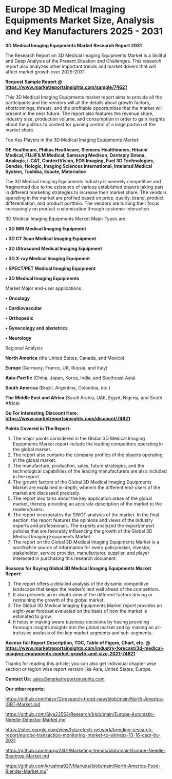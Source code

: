 # Europe 3D Medical Imaging Equipments Market Size, Analysis and Key Manufacturers 2025 - 2031

<strong>3D Medical Imaging Equipments Market Research Report 2031</strong>

The Research Report on 3D Medical Imaging Equipments Market is a Skillful and Deep Analysis of the Present Situation and Challenges. This research report also analyzes other important trends and market drivers that will affect market growth over 2025-2031.

<strong>Request Sample Report @ <a href=https://www.marketreportsinsights.com/sample/74621>https://www.marketreportsinsights.com/sample/74621</a></strong>

This 3D Medical Imaging Equipments market report aims to provide all the participants and the vendors will all the details about growth factors, shortcomings, threats, and the profitable opportunities that the market will present in the near future. The report also features the revenue share, industry size, production volume, and consumption in order to gain insights about the politics to contest for gaining control of a large portion of the market share.

Top Key Players in the 3D Medical Imaging Equipments Market:

<strong>GE Healthcare, Philips Healthcare, Siemens Healthineers, Hitachi Medical, FUJIFILM Medical, Samsung Medison, Dentsply Sirona, Analogic, i-CAT, ContextVision, EOS Imaging, Fuel 3D Technologies, Gendex, Hologic, Imaging Sciences International, Intelerad Medical System, Toshiba, Esaote, Materialise</strong>

The 3D Medical Imaging Equipments Industry is severely competitive and fragmented due to the existence of various established players taking part in different marketing strategies to increase their market share. The vendors operating in the market are profiled based on price, quality, brand, product differentiation, and product portfolio. The vendors are turning their focus increasingly on product customization through customer interaction.

3D Medical Imaging Equipments Market Major Types are:

<strong>• 3D MRI Medical Imaging Equipment

• 3D CT Scan Medical Imaging Equipment

• 3D Ultrasound Medical Imaging Equipment

• 3D X-ray Medical Imaging Equipment

• SPECT/PET Medical Imaging Equipment

• 3D Medical Imaging Equipments</strong>

Market Major end-user applications :

<strong>• Oncology

• Cardiovascular

• Orthopedic

• Gynecology and obstetrics

• Neurology</strong>

Regional Analysis

</u><strong><b>North America</b></strong> (the United States, Canada, and Mexico)

<strong><b>Europe </b></strong>(Germany, France, UK, Russia, and Italy)

<strong><b>Asia-Pacific</b></strong> (China, Japan, Korea, India, and Southeast Asia)

<strong><b>South America</b></strong> (Brazil, Argentina, Colombia, etc.)

<strong><b>The Middle East and Africa</b></strong> (Saudi Arabia, UAE, Egypt, Nigeria, and South Africa)

<strong>Go For Interesting Discount Here: <a href=https://www.marketreportsinsights.com/discount/74621>https://www.marketreportsinsights.com/discount/74621</a></strong>

<strong>Points Covered in The Report:</strong>
<ol>
  <li>The major points considered in the Global 3D Medical Imaging Equipments Market report include the leading competitors operating in the global market.</li>
  <li>The report also contains the company profiles of the players operating in the global market.</li>
  <li>The manufacture, production, sales, future strategies, and the technological capabilities of the leading manufacturers are also included in the report.</li>
  <li>The growth factors of the Global 3D Medical Imaging Equipments Market are explained in-depth, wherein the different end-users of the market are discussed precisely.</li>
  <li>The report also talks about the key application areas of the global market, thereby providing an accurate description of the market to the readers/users.</li>
  <li>The report incorporates the SWOT analysis of the market. In the final section, the report features the opinions and views of the industry experts and professionals. The experts analyzed the export/import policies that are favorably influencing the growth of the Global 3D Medical Imaging Equipments Market.</li>
  <li>The report on the Global 3D Medical Imaging Equipments Market is a worthwhile source of information for every policymaker, investor, stakeholder, service provider, manufacturer, supplier, and player interested in purchasing this research document.</li>
</ol>
<strong>Reasons for Buying Global 3D Medical Imaging Equipments Market Report:</strong>

<ol>
  <li>The report offers a detailed analysis of the dynamic competitive landscape that keeps the reader/client well ahead of the competitors.</li>
  <li>It also presents an in-depth view of the different factors driving or restraining the growth of the global market.</li>
  <li>The Global 3D Medical Imaging Equipments Market report provides an eight-year forecast evaluated on the basis of how the market is estimated to grow.</li>
  <li>It helps in making aware business decisions by having providing thorough insights insights into the global market and by making an all-inclusive analysis of the key market segments and sub-segments.</li>
</ol>
<strong>Access full Report Description, TOC, Table of Figure, Chart, etc. @ <a href=https://www.marketreportsinsights.com/industry-forecast/3d-medical-imaging-equipments-market-growth-and-size-2021-74621>https://www.marketreportsinsights.com/industry-forecast/3d-medical-imaging-equipments-market-growth-and-size-2021-74621</a></strong>


Thanks for reading this article; you can also get individual chapter wise section or region wise report version like Asia, United States, Europe.

<strong>Contact Us:</strong>
sales@marketreportsinsights.com

<strong>Our other reports:</strong>

<a href=https://github.com/faizy72/research-trend-new/blob/main/North-America-IGBT-Market.md>https://github.com/faizy72/research-trend-new/blob/main/North-America-IGBT-Market.md</a>

<a href=https://github.com/Siya23553/Research/blob/main/Europe-Automatic-Needle-Detector-Market.md>https://github.com/Siya23553/Research/blob/main/Europe-Automatic-Needle-Detector-Market.md</a>

<a href=https://sites.google.com/view/futuretech-network/trending-research-report/europe-transaction-monitoring-market-to-witness-13-16-cagr-by-2031>https://sites.google.com/view/futuretech-network/trending-research-report/europe-transaction-monitoring-market-to-witness-13-16-cagr-by-2031</a>

<a href=https://github.com/cargo2301/Marketing-trends/blob/main/Europe-Needle-Bearings-Market.md>https://github.com/cargo2301/Marketing-trends/blob/main/Europe-Needle-Bearings-Market.md</a>

<a href=https://github.com/krushna927/Markets/blob/main/North-America-Food-Blender-Market.md>https://github.com/krushna927/Markets/blob/main/North-America-Food-Blender-Market.md</a>"
